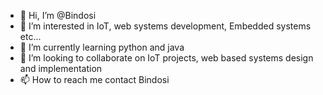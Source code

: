 - 👋 Hi, I’m @Bindosi
- 👀 I’m interested in IoT, web systems development, Embedded systems etc...
- 🌱 I’m currently learning python and java
- 💞️ I’m looking to collaborate on IoT projects, web based systems design and implementation
- 📫 How to reach me contact Bindosi

<!---
Bindosi/Bindosi is a ✨ special ✨ repository because its `README.md` (this file) appears on your GitHub profile.
You can click the Preview link to take a look at your changes.
--->
